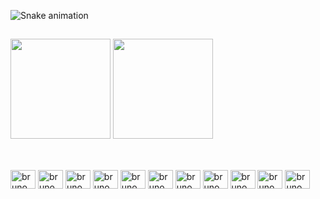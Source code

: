 ![Snake animation](https://github.com/brunomotadev/brunomotadev/blob/output/github-contribution-grid-snake.svg)
<!-- generated with [Platane/snk](https://github.com/Platane/snk)_ -->

##



<div>
    <img height="160em" src="https://github-readme-stats.vercel.app/api?username=brunomotadev&show_icons=true&theme=midnight-purple&include_all_commits=true&count_private=true&hide_title=true">
    <img height="160em" src="https://github-readme-stats.vercel.app/api/top-langs/?username=brunomotadev&layout=compact&langs_count=16&theme=midnight-purple&hide_title=true">
</div>
<!-- generated with [anuraghazra/github-readme-stats](https://github.com/anuraghazra/github-readme-stats) -->

##

<div style="display: inline-block" ><br>
    <img align="center" alt="brunomotadev-csharp" height="30" width="40" src="https://raw.githubusercontent.com/brunomotadev/brunomotadev/main/assets/icons-devicons/csharp-original.svg">
    <img align="center" alt="brunomotadev-dotnet" height="30" width="40" src="https://raw.githubusercontent.com/brunomotadev/brunomotadev/main/assets/icons-devicons/dot-net-original.svg">
    <img align="center" alt="brunomotadev-docker" height="30" width="40" src="https://raw.githubusercontent.com/brunomotadev/brunomotadev/main/assets/icons-devicons/docker-original.svg">
    <img align="center" alt="brunomotadev-typescript" height="30" width="40" src="https://raw.githubusercontent.com/brunomotadev/brunomotadev/main/assets/icons-devicons/typescript-original.svg">
    <img align="center" alt="brunomotadev-javascript" height="30" width="40" src="https://raw.githubusercontent.com/brunomotadev/brunomotadev/main/assets/icons-devicons/javascript-original.svg">
    <img align="center" alt="brunomotadev-html5" height="30" width="40" src="https://raw.githubusercontent.com/brunomotadev/brunomotadev/main/assets/icons-devicons/html5-original.svg">
    <img align="center" alt="brunomotadev-css3" height="30" width="40" src="https://raw.githubusercontent.com/brunomotadev/brunomotadev/main/assets/icons-devicons/css3-original.svg">
    <img align="center" alt="brunomotadev-angular" height="30" width="40" src="https://raw.githubusercontent.com/brunomotadev/brunomotadev/main/assets/icons-devicons/angularjs-original.svg">
    <img align="center" alt="brunomotadev-bootstrap" height="30" width="40" src="https://raw.githubusercontent.com/brunomotadev/brunomotadev/main/assets/icons-devicons/bootstrap-plain.svg">
    <img align="center" alt="brunomotadev-windows" height="30" width="40" src="https://raw.githubusercontent.com/brunomotadev/brunomotadev/main/assets/icons-devicons/windows8-original.svg">
    <img align="center" alt="brunomotadev-linux" height="30" width="40" src="https://raw.githubusercontent.com/brunomotadev/brunomotadev/main/assets/icons-devicons/linux-original.svg">
</div>

<!-- generated with [devicon](https://devicon.dev/) -->



<!--
**brunomotadev/brunomotadev** is a ✨ _special_ ✨ repository because its `README.md` (this file) appears on your GitHub profile.
-->
